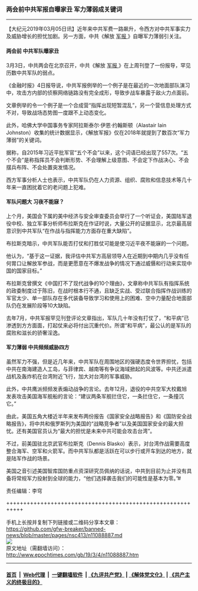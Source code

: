 ### 两会前中共军报自曝家丑 军力薄弱成关键词
------------------------

<p>
 【大纪元2019年03月05日讯】近年来中共军费一路飙升，令西方对中共军事实力及威胁增长的担忧加剧。另一方面，中共《解放
 <a href="http://www.epochtimes.com/gb/tag/%E5%86%9B%E6%8A%A5.html">
  军报
 </a>
 》自曝军力薄弱引关注。
</p>
<h4>
 两会前 中共军队曝家丑
</h4>
<p>
 3月3日，中共两会在北京召开，中共《解放
 <a href="http://www.epochtimes.com/gb/tag/%E5%86%9B%E6%8A%A5.html">
  军报
 </a>
 》在上周刊登了一份报导，罕见历数中共军队的弱点。
</p>
<p>
 《金融时报》4日报导说，中共军报例举的一个例子是在最近的一次地面部队演习中，攻击方内部的侦察网络链路没有完全成形，导致步战车暴露于敌火力点面前。
</p>
<p>
 文章例举的令一个例子是一个合成营“指挥出现短暂混乱”，另一个营信息处理方式不对，导致战场态势图一度跟不上动态变化。
</p>
<p>
 此外，哈佛大学中国事务专家阿拉斯泰尔‧伊恩‧约翰斯顿（Alastair Iain Johnston）收集的统计数据显示，《解放军报》仅在2018年就提到了数百次“军力薄弱”的关键词。
</p>
<p>
 据称，自2015年习近平批军官“五个不会”以来，这个词语已经出现了557次。“五个不会”是称指挥员不会判断形势、不会理解上级意图、不会定下作战决心、不会摆兵布阵、不会处置突发情况。
</p>
<p>
 西方军事分析人士也表示，中共军队仍在人力资源、组织、腐败和信息技术等几十年来一直困扰着它的老问题上犯难。
</p>
<h4>
 军队问题大 习夜不能寐？
</h4>
<p>
 上个月，美国会下属的美中经济与安全审查委员会举行了一个听证会，美国陆军退役中校、独立军事分析师布拉斯克在作证时说，大量公开的证据显示，北京最高层意识到中共军队“在作战与指挥能力方面存在重大缺陷”。
</p>
<p>
 布拉斯克暗示，中共军队能否打仗和打胜仗可能是使习近平夜不能寐的一个问题。
</p>
<p>
 他认为，“基于这一证据，我评估中共军方高层领导人在近期到中期内几乎没有任何胃口让解放军参战，而是更愿意在不爆发战争的情况下通过威慑和行动来实现中国的国家目标。”
</p>
<p>
 布拉斯克曾撰文《中国打不了现代战争的10个理由》，文章称中共军队有指挥系统的政委制度过于陈旧，在战时根本行不通，且缺乏实战、受过联合指挥作战训练的军官太少、单一部队存在多代装备导致学习和使用上的困难、空中力量配合地面部队仍在发展阶段等10大缺陷。
</p>
<p>
 去年7月，中共军报罕见刊登评论文章指出，军队几十年没有打仗了，“和平病”已渗透到方方面面，打起仗来必将付出沉重代价。所谓“和平病”，最公认的是军队的腐败和滋长的骄奢淫逸。
</p>
<h4>
 军力薄弱 中共频频威胁四方
</h4>
<p>
 虽然军力不强，但是近几年来，中共军队在周围地区的强硬态度令世界担忧，包括中共在南海建造人工岛，与菲律宾、越南等有争议海域掀起的风波等。中共还派遣战机及轰炸机在台湾附近飞行，加大对台湾的军事威胁。
</p>
<p>
 此外，中共鹰派频频发表煽动战争的言论。去年12月，退役的中共空军大校戴旭发表攻击美国海军舰船的言论：“建议两条军舰拦住它，一条拦住它，一条撞沉它。”
</p>
<p>
 由此，美国五角大楼近半年来发布两份报告《国家安全战略报告》和《国防安全战略报告》，将中共和俄罗斯列为美国的“战略竞争者”以及美国国家安全的最大担忧。还有美国官员认为“最大的担忧是未来中共可能会攻击台湾”。
</p>
<p>
 不过，前美国驻北京武官布拉斯克（Dennis Blasko）表示，对台湾作战需要高度整合海军、空军和火箭军。而中共军队都是活跃在可以步行或开车到达的地方，就是陆军作战的场景。
</p>
<p>
 美国之音引述美国智库国防重点资深研究员佩纳的话说，中共到目前为止并没有具备将常规军力投射到全球的能力，“他们选择袭击我们的可能性是基本为零。”#
</p>
<p>
 责任编辑：李穹
</p>

+++++++++++++++++++++++++++++++++++++++++++++++++++++++++++<br/><br/>
手机上长按并复制下列链接或二维码分享本文章：<br/>
https://github.com/gfw-breaker/banned-news/blob/master/pages/nsc413/n11088887.md <br/>
<a href='https://github.com/gfw-breaker/banned-news/blob/master/pages/nsc413/n11088887.md'><img src='https://github.com/gfw-breaker/banned-news/blob/master/pages/nsc413/n11088887.md.png'/></a> <br/>
原文地址（需翻墙访问）：http://www.epochtimes.com/gb/19/3/4/n11088887.htm


------------------------
#### [首页](https://github.com/gfw-breaker/banned-news/blob/master/README.md) &nbsp;|&nbsp; [Web代理](https://github.com/labour-camp/helloworld) &nbsp;|&nbsp; [一键翻墙软件](https://github.com/gfw-breaker/nogfw/blob/master/README.md) &nbsp;| [《九评共产党》](https://github.com/gfw-breaker/9ping.md/blob/master/README.md#九评之一评共产党是什么) | [《解体党文化》](https://github.com/gfw-breaker/jtdwh.md/blob/master/README.md) | [《共产主义的终极目的》](https://github.com/gfw-breaker/gczydzjmd.md/blob/master/README.md)

